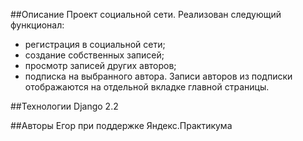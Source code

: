 ##Описание
Проект социальной сети. Реализован следующий функционал:
- регистрация в социальной сети;
- создание собственных записей;
- просмотр записей других авторов;
- подписка на выбранного автора.
Записи авторов из подписки отображаются на отдельной вкладке главной страницы.

##Технологии
Django 2.2

##Авторы
Егор при поддержке Яндекс.Практикума
